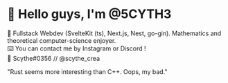 # 🎐 Hello guys, I'm @5CYTH3
🔬 Fullstack Webdev (SvelteKit (ts), Next.js, Nest, go-gin). Mathematics and theoretical computer-science enjoyer.<br>
⌨️ You can contact me by Instagram or Discord !<br>
📡 Scythe#0356 // @scythe_crea

"Rust seems more interesting than C++. Oops, my bad."

